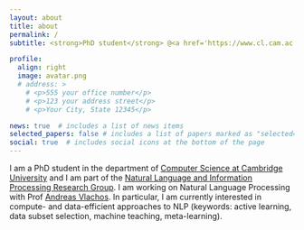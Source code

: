 ```yaml
---
layout: about
title: about
permalink: /
subtitle: <strong>PhD student</strong> @<a href='https://www.cl.cam.ac.uk/research/nl/'>Cambridge University</a>. <strong>Previously:</strong> <a href='https://www.amazon.science/'>AWS AI Labs</a> / <a href='https://www.bain.com/it/'>Bain & Co.</a> / <a href='https://www.bidsa.unibocconi.eu/wps/wcm/connect/Site/Bidsa/Home'>BIDSA</a> / <a href='https://www.ecb.europa.eu/home/html/index.en.html'>ECB</a>.

profile:
  align: right
  image: avatar.png
  # address: >
    # <p>555 your office number</p>
    # <p>123 your address street</p>
    # <p>Your City, State 12345</p>

news: true  # includes a list of news items
selected_papers: false # includes a list of papers marked as "selected={true}"
social: true  # includes social icons at the bottom of the page
---
```


I am a PhD student in the department of [Computer Science at Cambridge University](https://www.cst.cam.ac.uk/) and I am part of the [Natural Language and Information Processing Research Group](https://www.cl.cam.ac.uk/research/nl/). I am working on Natural Language Processing with Prof [Andreas Vlachos](https://andreasvlachos.github.io/). In particular, I am currently interested in compute- and data-efficient approaches to NLP (keywords: active learning, data subset selection, machine teaching, meta-learning).